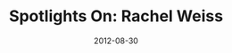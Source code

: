 ---
layout: post
title:  "Spotlights On: Rachel Weiss"
date:   2012-08-30
image: placeholder.png
categories: "spotlights on"
---